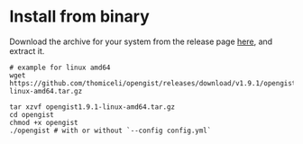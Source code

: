 # Install from binary

Download the archive for your system from the release page [here](https://github.com/thomiceli/opengist/releases/latest), and extract it.

```shell
# example for linux amd64
wget https://github.com/thomiceli/opengist/releases/download/v1.9.1/opengist1.9.1-linux-amd64.tar.gz

tar xzvf opengist1.9.1-linux-amd64.tar.gz
cd opengist
chmod +x opengist
./opengist # with or without `--config config.yml`
```

